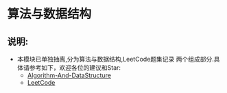 # 算法与数据结构
## 说明: 
  - 本模块已单独抽离,分为算法与数据结构,LeetCode题集记录 两个组成部分.具体请参考如下，欢迎各位的建议和Star:
    - [Algorithm-And-DataStructure](https://github.com/553899811/Algorithm-And-DataStructure)
    - [LeetCode](https://github.com/553899811/LeetCode)
